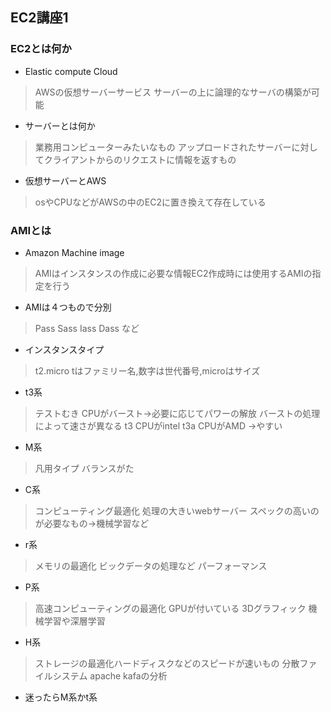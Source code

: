 ## EC2講座1

### EC2とは何か
- Elastic compute Cloud
 > AWSの仮想サーバーサービス
 > サーバーの上に論理的なサーバの構築が可能

- サーバーとは何か
 > 業務用コンピューターみたいなもの
 > アップロードされたサーバーに対してクライアントからのリクエストに情報を返すもの
- 仮想サーバーとAWS
 > osやCPUなどがAWSの中のEC2に置き換えて存在している
### AMIとは
- Amazon Machine image
 > AMIはインスタンスの作成に必要な情報EC2作成時には使用するAMIの指定を行う
- AMIは４つもので分別
 > Pass Sass Iass Dass など
- インスタンスタイプ
 > t2.micro
  > tはファミリー名,数字は世代番号,microはサイズ

- t3系
 > テストむき
 > CPUがバースト→必要に応じてパワーの解放
 > バーストの処理によって速さが異なる
 > t3 CPUがintel
 > t3a CPUがAMD →やすい

- M系
 > 凡用タイプ
 > バランスがた
- C系
 > コンピューティング最適化
 > 処理の大きいwebサーバー
 > スペックの高いのが必要なもの→機械学習など
- r系
 > メモリの最適化
 > ビックデータの処理など
 > パーフォーマンス
- P系
 > 高速コンピューティングの最適化
 > GPUが付いている
 > 3Dグラフィック
 > 機械学習や深層学習
- H系
 > ストレージの最適化ハードディスクなどのスピードが速いもの
 > 分散ファイルシステム
 > apache kafaの分析

- 迷ったらM系かt系
  





